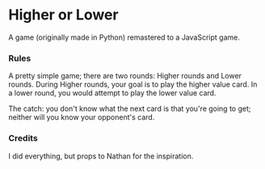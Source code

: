 # Higher or Lower
A game (originally made in Python) remastered to a JavaScript game.

### Rules
A pretty simple game; there are two rounds: Higher rounds and Lower rounds. During Higher rounds, your goal is to play the higher value card. In a lower round, you would attempt to play the lower value card.

The catch: you don't know what the next card is that you're going to get; neither will you know your opponent's card.

### Credits
I did everything, but props to Nathan for the inspiration.
